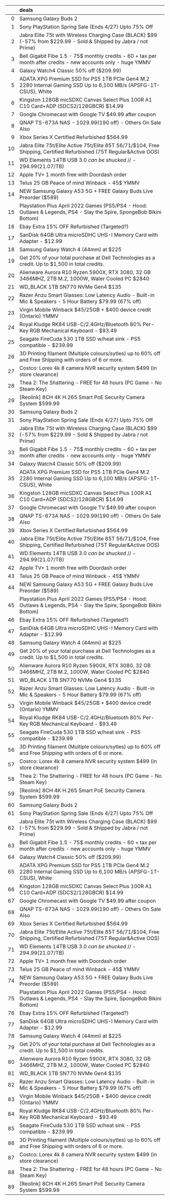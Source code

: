 |    | deals                                                                                                                  |
|---:|:-----------------------------------------------------------------------------------------------------------------------|
|  0 | Samsung Galaxy Buds 2                                                                                                  |
|  1 | Sony PlayStation Spring Sale (Ends 4/27) Upto 75% Off                                                                  |
|  2 | Jabra Elite 75t with Wireless Charging Case (BLACK) $99 (-57% from $229.99 - Sold & Shipped by Jabra / not Prime)      |
|  3 | Bell Gigabit Fibe 1.5 - 75$ monthly credits - 60 + tax per month after credits - new accounts only - huge YMMV         |
|  4 | Galaxy Watch4 Classic 50% off ($209.99)                                                                                |
|  5 | ADATA XPG Premium SSD for PS5 1TB PCIe Gen4 M.2 2280 Internal Gaming SSD Up to 6,100 MB/s (APSFG-1T-CSUS), White       |
|  6 | Kingston 128GB micSDXC Canvas Select Plus 100R A1 C10 Card+ADP (SDCS2/128GBCR) $14.99                                  |
|  7 | Google Chromecast with Google TV $49.99 after coupon                                                                   |
|  8 | QNAP TS-673A NAS - $1029.99 ($190 off) - Others On Sale Also                                                           |
|  9 | Xbox Series X Certified Refurbished $564.99                                                                            |
| 10 | Jabra Elite 75t/Elite Active 75t/Elite 85T $56/$71/$104, Free Shipping, Certified Refurbished (75T Regular&Active OOS) |
| 11 | WD Elements 14TB USB 3.0 *can be shucked* // - $294.99 ($21.07/TB)                                                     |
| 12 | Apple TV+ 1 month free with Doordash order                                                                             |
| 13 | Telus 25 GB Peace of mind Winback - 45$ YMMV                                                                           |
| 14 | NEW Samsung Galaxy A53 5G + FREE Galaxy Buds Live Preorder ($589)                                                      |
| 15 | Playstation Plus April 2022 Games (PS5/PS4 - Hood: Outlaws & Legends, PS4 - Slay the Spire, SpongeBob Bikini Bottom)   |
| 16 | Ebay Extra 15% OFF Refurbished (Targeted?)                                                                             |
| 17 | SanDisk 64GB Ultra microSDHC UHS-I Memory Card with Adapter - $12.99                                                   |
| 18 | Samsung Galaxy Watch 4 (44mm) at $225                                                                                  |
| 19 | Get 20% of your total purchase at Dell Technologies as a credit. Up to $1,500 in total credits.                        |
| 20 | Alienware Aurora R10 Ryzen 5900X, RTX 3080, 32 GB 3466MHZ, 2TB M.2, 1000W, Water Cooled PC $2840                       |
| 21 | WD_BLACK 1TB SN770 NVMe Gen4 $135                                                                                      |
| 22 | Razer Anzu Smart Glasses: Low Latency Audio - Built-in Mic & Speakers - 5 Hour Battery $79.99 (67% off)                |
| 23 | Virgin Mobile Winback $45/25GB + $400 device credit (Ontario) YMMV                                                     |
| 24 | Royal Kludge RK84 USB-C/2.4GHz/Bluetooth 80% Per-Key RGB Mechanical Keyboard - $93.49                                  |
| 25 | Seagate FireCuda 530 1TB SSD w/heat sink - PS5 compatible - $239.99                                                    |
| 26 | 3D Printing filament (Multiple colours/sytles) up to 60% off and Free Shipping with orders of 6 or more.               |
| 27 | Costco: Lorex 4k 8 camera NVR security system $499 (in store clearance)                                                |
| 28 | Thea 2: The Shattering - FREE for 48 hours (PC Game - No Steam Key)                                                    |
| 29 | [Reolink] 8CH 4K H.265 Smart PoE Security Camera System $599.99                                                        |
| 30 | Samsung Galaxy Buds 2                                                                                                  |
| 31 | Sony PlayStation Spring Sale (Ends 4/27) Upto 75% Off                                                                  |
| 32 | Jabra Elite 75t with Wireless Charging Case (BLACK) $99 (-57% from $229.99 - Sold & Shipped by Jabra / not Prime)      |
| 33 | Bell Gigabit Fibe 1.5 - 75$ monthly credits - 60 + tax per month after credits - new accounts only - huge YMMV         |
| 34 | Galaxy Watch4 Classic 50% off ($209.99)                                                                                |
| 35 | ADATA XPG Premium SSD for PS5 1TB PCIe Gen4 M.2 2280 Internal Gaming SSD Up to 6,100 MB/s (APSFG-1T-CSUS), White       |
| 36 | Kingston 128GB micSDXC Canvas Select Plus 100R A1 C10 Card+ADP (SDCS2/128GBCR) $14.99                                  |
| 37 | Google Chromecast with Google TV $49.99 after coupon                                                                   |
| 38 | QNAP TS-673A NAS - $1029.99 ($190 off) - Others On Sale Also                                                           |
| 39 | Xbox Series X Certified Refurbished $564.99                                                                            |
| 40 | Jabra Elite 75t/Elite Active 75t/Elite 85T $56/$71/$104, Free Shipping, Certified Refurbished (75T Regular&Active OOS) |
| 41 | WD Elements 14TB USB 3.0 *can be shucked* // - $294.99 ($21.07/TB)                                                     |
| 42 | Apple TV+ 1 month free with Doordash order                                                                             |
| 43 | Telus 25 GB Peace of mind Winback - 45$ YMMV                                                                           |
| 44 | NEW Samsung Galaxy A53 5G + FREE Galaxy Buds Live Preorder ($589)                                                      |
| 45 | Playstation Plus April 2022 Games (PS5/PS4 - Hood: Outlaws & Legends, PS4 - Slay the Spire, SpongeBob Bikini Bottom)   |
| 46 | Ebay Extra 15% OFF Refurbished (Targeted?)                                                                             |
| 47 | SanDisk 64GB Ultra microSDHC UHS-I Memory Card with Adapter - $12.99                                                   |
| 48 | Samsung Galaxy Watch 4 (44mm) at $225                                                                                  |
| 49 | Get 20% of your total purchase at Dell Technologies as a credit. Up to $1,500 in total credits.                        |
| 50 | Alienware Aurora R10 Ryzen 5900X, RTX 3080, 32 GB 3466MHZ, 2TB M.2, 1000W, Water Cooled PC $2840                       |
| 51 | WD_BLACK 1TB SN770 NVMe Gen4 $135                                                                                      |
| 52 | Razer Anzu Smart Glasses: Low Latency Audio - Built-in Mic & Speakers - 5 Hour Battery $79.99 (67% off)                |
| 53 | Virgin Mobile Winback $45/25GB + $400 device credit (Ontario) YMMV                                                     |
| 54 | Royal Kludge RK84 USB-C/2.4GHz/Bluetooth 80% Per-Key RGB Mechanical Keyboard - $93.49                                  |
| 55 | Seagate FireCuda 530 1TB SSD w/heat sink - PS5 compatible - $239.99                                                    |
| 56 | 3D Printing filament (Multiple colours/sytles) up to 60% off and Free Shipping with orders of 6 or more.               |
| 57 | Costco: Lorex 4k 8 camera NVR security system $499 (in store clearance)                                                |
| 58 | Thea 2: The Shattering - FREE for 48 hours (PC Game - No Steam Key)                                                    |
| 59 | [Reolink] 8CH 4K H.265 Smart PoE Security Camera System $599.99                                                        |
| 60 | Samsung Galaxy Buds 2                                                                                                  |
| 61 | Sony PlayStation Spring Sale (Ends 4/27) Upto 75% Off                                                                  |
| 62 | Jabra Elite 75t with Wireless Charging Case (BLACK) $99 (-57% from $229.99 - Sold & Shipped by Jabra / not Prime)      |
| 63 | Bell Gigabit Fibe 1.5 - 75$ monthly credits - 60 + tax per month after credits - new accounts only - huge YMMV         |
| 64 | Galaxy Watch4 Classic 50% off ($209.99)                                                                                |
| 65 | ADATA XPG Premium SSD for PS5 1TB PCIe Gen4 M.2 2280 Internal Gaming SSD Up to 6,100 MB/s (APSFG-1T-CSUS), White       |
| 66 | Kingston 128GB micSDXC Canvas Select Plus 100R A1 C10 Card+ADP (SDCS2/128GBCR) $14.99                                  |
| 67 | Google Chromecast with Google TV $49.99 after coupon                                                                   |
| 68 | QNAP TS-673A NAS - $1029.99 ($190 off) - Others On Sale Also                                                           |
| 69 | Xbox Series X Certified Refurbished $564.99                                                                            |
| 70 | Jabra Elite 75t/Elite Active 75t/Elite 85T $56/$71/$104, Free Shipping, Certified Refurbished (75T Regular&Active OOS) |
| 71 | WD Elements 14TB USB 3.0 *can be shucked* // - $294.99 ($21.07/TB)                                                     |
| 72 | Apple TV+ 1 month free with Doordash order                                                                             |
| 73 | Telus 25 GB Peace of mind Winback - 45$ YMMV                                                                           |
| 74 | NEW Samsung Galaxy A53 5G + FREE Galaxy Buds Live Preorder ($589)                                                      |
| 75 | Playstation Plus April 2022 Games (PS5/PS4 - Hood: Outlaws & Legends, PS4 - Slay the Spire, SpongeBob Bikini Bottom)   |
| 76 | Ebay Extra 15% OFF Refurbished (Targeted?)                                                                             |
| 77 | SanDisk 64GB Ultra microSDHC UHS-I Memory Card with Adapter - $12.99                                                   |
| 78 | Samsung Galaxy Watch 4 (44mm) at $225                                                                                  |
| 79 | Get 20% of your total purchase at Dell Technologies as a credit. Up to $1,500 in total credits.                        |
| 80 | Alienware Aurora R10 Ryzen 5900X, RTX 3080, 32 GB 3466MHZ, 2TB M.2, 1000W, Water Cooled PC $2840                       |
| 81 | WD_BLACK 1TB SN770 NVMe Gen4 $135                                                                                      |
| 82 | Razer Anzu Smart Glasses: Low Latency Audio - Built-in Mic & Speakers - 5 Hour Battery $79.99 (67% off)                |
| 83 | Virgin Mobile Winback $45/25GB + $400 device credit (Ontario) YMMV                                                     |
| 84 | Royal Kludge RK84 USB-C/2.4GHz/Bluetooth 80% Per-Key RGB Mechanical Keyboard - $93.49                                  |
| 85 | Seagate FireCuda 530 1TB SSD w/heat sink - PS5 compatible - $239.99                                                    |
| 86 | 3D Printing filament (Multiple colours/sytles) up to 60% off and Free Shipping with orders of 6 or more.               |
| 87 | Costco: Lorex 4k 8 camera NVR security system $499 (in store clearance)                                                |
| 88 | Thea 2: The Shattering - FREE for 48 hours (PC Game - No Steam Key)                                                    |
| 89 | [Reolink] 8CH 4K H.265 Smart PoE Security Camera System $599.99                                                        |